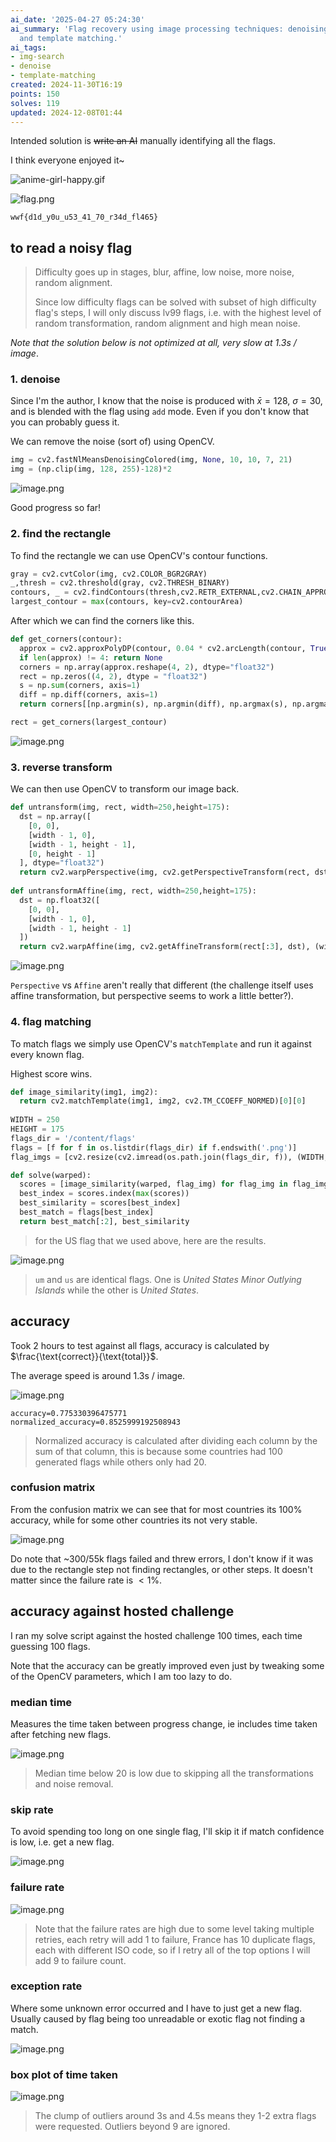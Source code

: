 ```yaml
---
ai_date: '2025-04-27 05:24:30'
ai_summary: 'Flag recovery using image processing techniques: denoising, contour detection,
  and template matching.'
ai_tags:
- img-search
- denoise
- template-matching
created: 2024-11-30T16:19
points: 150
solves: 119
updated: 2024-12-08T01:44
---
```


Intended solution is ~~write an AI~~ manually identifying all the flags.

I think everyone enjoyed it~

![anime-girl-happy.gif](https://res.cloudinary.com/kumonochisanaka/image/upload/v1733003711/2024/11/a496abdc109a17b9e6891a9510d9f51e.gif)

![flag.png](https://res.cloudinary.com/kumonochisanaka/image/upload/v1733004816/2024/11/e212104933871bd5f223a0cc0f7f8a43.png)

```flag
wwf{d1d_y0u_u53_41_70_r34d_fl465}
```

## to read a noisy flag

> Difficulty goes up in stages, blur, affine, low noise, more noise, random alignment.
>
> Since low difficulty flags can be solved with subset of high difficulty flag's steps, I will only discuss lv99 flags, i.e. with the highest level of random transformation, random alignment and high mean noise.

*Note that the solution below is not optimized at all, very slow at 1.3s / image*.
### 1. denoise

Since I'm the author, I know that the noise is produced with $\bar{x}=128$, $\sigma=30$, and is blended with the flag using `add` mode. Even if you don't know that you can probably guess it.

We can remove the noise (sort of) using OpenCV.

```python
img = cv2.fastNlMeansDenoisingColored(img, None, 10, 10, 7, 21)
img = (np.clip(img, 128, 255)-128)*2
```

![image.png](https://res.cloudinary.com/kumonochisanaka/image/upload/v1733097250/2024/12/5c9a2ce2060d3fca12bc018928efe80c.png)

Good progress so far!

### 2. find the rectangle

To find the rectangle we can use OpenCV's contour functions.

```python
gray = cv2.cvtColor(img, cv2.COLOR_BGR2GRAY)
_,thresh = cv2.threshold(gray, cv2.THRESH_BINARY)
contours, _ = cv2.findContours(thresh,cv2.RETR_EXTERNAL,cv2.CHAIN_APPROX_SIMPLE)
largest_contour = max(contours, key=cv2.contourArea)
```

After which we can find the corners like this.

```python
def get_corners(contour):
  approx = cv2.approxPolyDP(contour, 0.04 * cv2.arcLength(contour, True), True)
  if len(approx) != 4: return None
  corners = np.array(approx.reshape(4, 2), dtype="float32")
  rect = np.zeros((4, 2), dtype = "float32")
  s = np.sum(corners, axis=1)
  diff = np.diff(corners, axis=1)
  return corners[[np.argmin(s), np.argmin(diff), np.argmax(s), np.argmax(diff)]]

rect = get_corners(largest_contour)
```

![image.png](https://res.cloudinary.com/kumonochisanaka/image/upload/v1733097261/2024/12/50b7451e1dfb963f3a5e50bbbc3ef2cc.png)

### 3. reverse transform

We can then use OpenCV to transform our image back.

```python
def untransform(img, rect, width=250,height=175):
  dst = np.array([
    [0, 0],
    [width - 1, 0],
    [width - 1, height - 1],
    [0, height - 1]
  ], dtype="float32")
  return cv2.warpPerspective(img, cv2.getPerspectiveTransform(rect, dst), (width, height))
  
def untransformAffine(img, rect, width=250,height=175):
  dst = np.float32([
    [0, 0],
    [width - 1, 0],
    [width - 1, height - 1]
  ])
  return cv2.warpAffine(img, cv2.getAffineTransform(rect[:3], dst), (width, height))
```

![image.png](https://res.cloudinary.com/kumonochisanaka/image/upload/v1733097777/2024/12/dfa4c1f2696c99a33730f8db02df7c15.png)

`Perspective` vs `Affine` aren't really that different (the challenge itself uses affine transformation, but perspective seems to work a little better?).

### 4. flag matching

To match flags we simply use OpenCV's `matchTemplate` and run it against every known flag.

Highest score wins.

```python
def image_similarity(img1, img2):
  return cv2.matchTemplate(img1, img2, cv2.TM_CCOEFF_NORMED)[0][0]
  
WIDTH = 250
HEIGHT = 175
flags_dir = '/content/flags'
flags = [f for f in os.listdir(flags_dir) if f.endswith('.png')]
flag_imgs = [cv2.resize(cv2.imread(os.path.join(flags_dir, f)), (WIDTH, HEIGHT)) for f in flags]

def solve(warped):
  scores = [image_similarity(warped, flag_img) for flag_img in flag_imgs]
  best_index = scores.index(max(scores))
  best_similarity = scores[best_index]
  best_match = flags[best_index]
  return best_match[:2], best_similarity
```

> for the US flag that we used above, here are the results.

![image.png](https://res.cloudinary.com/kumonochisanaka/image/upload/v1733101494/2024/12/81d3e0199242044e72bccdf8b25f4bb2.png)

> `um` and `us` are identical flags. One is *United States Minor Outlying Islands* while the other is *United States*.

## accuracy

Took 2 hours to test against all flags, accuracy is calculated by $\frac{\text{correct}}{\text{total}}$.

The average speed is around 1.3s / image.

![image.png](https://res.cloudinary.com/kumonochisanaka/image/upload/v1733096445/2024/12/d7360351bf4b0db40029cf21b9e541bc.png)

```
accuracy=0.775330396475771
normalized_accuracy=0.8525999192508943
```

> Normalized accuracy is calculated after dividing each column by the sum of that column, this is because some countries had 100 generated flags while others only had 20.

### confusion matrix

From the confusion matrix we can see that for most countries its 100% accuracy, while for some other countries its not very stable.

![image.png](https://res.cloudinary.com/kumonochisanaka/image/upload/v1733101724/2024/12/0442c8e92bdef8938aeccdba313f31b0.png)

Do note that ~300/55k flags failed and threw errors, I don't know if it was due to the rectangle step not finding rectangles, or other steps. It doesn't matter since the failure rate is $<1\%$.

## accuracy against hosted challenge

I ran my solve script against the hosted challenge 100 times, each time guessing 100 flags.

Note that the accuracy can be greatly improved even just by tweaking some of the OpenCV parameters, which I am too lazy to do.

### median time
Measures the time taken between progress change, ie includes time taken after fetching new flags.

![image.png](https://res.cloudinary.com/kumonochisanaka/image/upload/v1733179235/2024/12/085833302e83fbd84731551dc931a82b.png)

> Median time below 20 is low due to skipping all the transformations and noise removal.

### skip rate
To avoid spending too long on one single flag, I'll skip it if match confidence is low, i.e. get a new flag.

![image.png](https://res.cloudinary.com/kumonochisanaka/image/upload/v1733179434/2024/12/5d298e0fb989a535b552042fc0402275.png)

### failure rate
![image.png](https://res.cloudinary.com/kumonochisanaka/image/upload/v1733179482/2024/12/b79a92bc8c148f7b1e22e1080055ee08.png)

> Note that the failure rates are high due to some level taking multiple retries, each retry will add 1 to failure, France has 10 duplicate flags, each with different ISO code, so if I retry all of the top options I will add 9 to failure count.

### exception rate

Where some unknown error occurred and I have to just get a new flag.
Usually caused by flag being too unreadable or exotic flag not finding a match.

![image.png](https://res.cloudinary.com/kumonochisanaka/image/upload/v1733179699/2024/12/beb412934485d917c8a6002203cffa0b.png)

### box plot of time taken

![image.png](https://res.cloudinary.com/kumonochisanaka/image/upload/v1733179964/2024/12/0f50f5352cffd740281a4985b9a9a496.png)

> The clump of outliers around 3s and 4.5s means they 1-2 extra flags were requested.
> Outliers beyond 9 are ignored.